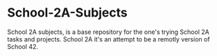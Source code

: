 # School-2A-Subjects
School 2A subjects, is a base repository for the one's trying School 2A tasks and projects. School 2A it's an attempt to be a remotly version of School 42.
